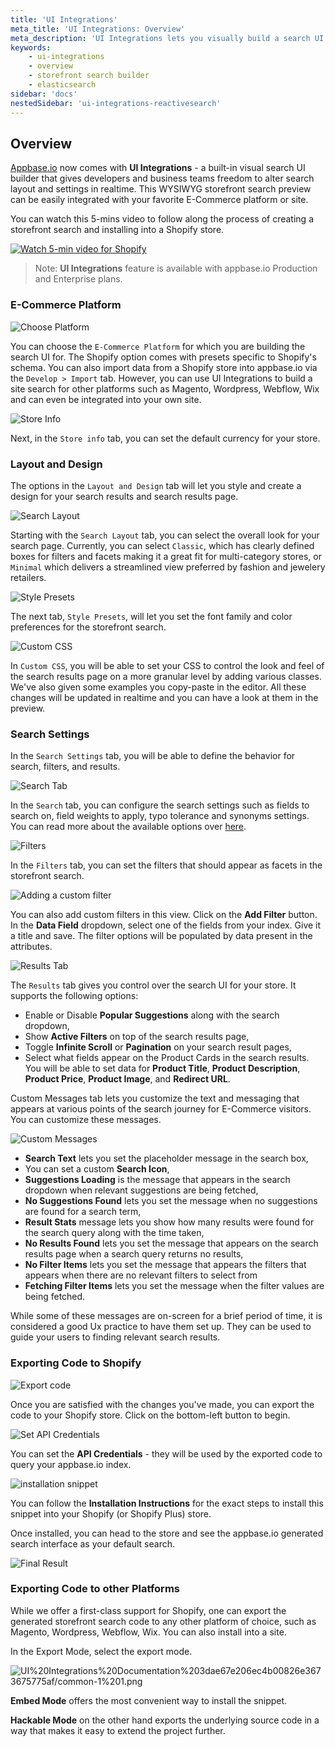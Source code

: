 ```yaml
---
title: 'UI Integrations'
meta_title: 'UI Integrations: Overview'
meta_description: 'UI Integrations lets you visually build a search UI with no-code. The resulting code can be exported to your favorite E-Commerce Platform or your site.'
keywords:
    - ui-integrations
    - overview
    - storefront search builder
    - elasticsearch
sidebar: 'docs'
nestedSidebar: 'ui-integrations-reactivesearch'
---
```


## Overview


[Appbase.io](http://appbase.io) now comes with **UI Integrations** - a built-in visual search UI builder that gives developers and business teams freedom to alter search layout and settings in realtime. This WYSIWYG storefront search preview can be easily integrated with your favorite E-Commerce platform or site.

You can watch this 5-mins video to follow along the process of creating a storefront search and installing into a Shopify store.

[![Watch 5-min video for Shopify](https://i.imgur.com/VMW4pIw.jpg)](https://www.youtube.com/watch?v=5pdcNUha2iA)

> Note: **UI Integrations** feature is available with appbase.io Production and Enterprise plans.


### E-Commerce Platform

![Choose Platform](https://i.imgur.com/tjFux2H.png)

You can choose the `E-Commerce Platform` for which you are building the search UI for. The Shopify option comes with presets specific to Shopify's schema. You can also import data from a Shopify store into appbase.io via the `Develop > Import` tab. However, you can use UI Integrations to build a site search for other platforms such as Magento, Wordpress, Webflow, Wix and can even be integrated into your own site.

![Store Info](https://i.imgur.com/kh8g8v3.png)

Next, in the `Store info` tab, you can set the default currency for your store.


### Layout and Design

The options in the `Layout and Design` tab will let you style and create a design for your search results and search results page.

![Search Layout](https://i.imgur.com/a20AJwK.png)

Starting with the `Search Layout` tab, you can select the overall look for your search page. Currently, you can select `Classic`, which has clearly defined boxes for filters and facets making it a great fit for multi-category stores, or `Minimal` which delivers a streamlined view preferred by fashion and jewelery retailers.

![Style Presets](https://i.imgur.com/5RGirFh.png)

The next tab, `Style Presets`, will let you set the font family and color preferences for the storefront search.

![Custom CSS](https://i.imgur.com/9HP9iTc.png)

In `Custom CSS`, you will be able to set your CSS to control the look and feel of the search results page on a more granular level by adding various classes. We've also given some examples you copy-paste in the editor. All these changes will be updated in realtime and you can have a look at them in the preview.

### Search Settings

In the `Search Settings` tab, you will be able to define the behavior for search, filters, and results.

![Search Tab](https://i.imgur.com/gzwNLhy.png)

In the `Search` tab, you can configure the search settings such as fields to search on, field weights to apply, typo tolerance and synonyms settings. You can read more about the available options over [here](/docs/search/relevancy/#search-settings).

![Filters](https://i.imgur.com/Q8zhrsA.png)

In the `Filters` tab, you can set the filters that should appear as facets in the storefront search.

![Adding a custom filter](https://i.imgur.com/mhfwjGc.png)

You can also add custom filters in this view. Click on the **Add Filter** button. In the **Data Field** dropdown, select one of the fields from your index. Give it a title and save. The filter options will be populated by data present in the attributes.

![Results Tab](https://i.imgur.com/BRIaOor.png)

The `Results` tab gives you control over the search UI for your store. It supports the following options:

- Enable or Disable **Popular Suggestions** along with the search dropdown,
- Show **Active Filters** on top of the search results page,
- Toggle **Infinite Scroll** or **Pagination** on your search result pages,
- Select what fields appear on the Product Cards in the search results. You will be able to set data for **Product Title**, **Product Description**, **Product Price**, **Product Image**, and **Redirect URL**.



Custom Messages tab lets you customize the text and messaging that appears at various points of the search journey for E-Commerce visitors. You can customize these messages.

![Custom Messages](https://i.imgur.com/vgw0Yii.png)

- **Search Text** lets you set the placeholder message in the search box,
- You can set a custom **Search Icon**,
- **Suggestions Loading** is the message that appears in the search dropdown when relevant suggestions are being fetched,
- **No Suggestions Found** lets you set the message when no suggestions are found for a search term,
- **Result Stats** message lets you show how many results were found for the search query along with the time taken,
- **No Results Found** lets you set the message that appears on the search results page when a search query returns no results,
- **No Filter Items** lets you set the message that appears the filters that appears when there are no relevant filters to select from
- **Fetching Filter Items** lets you set the message when the filter values are being fetched.

While some of these messages are on-screen for a brief period of time, it is considered a good Ux practice to have them set up. They can be used to guide your users to finding relevant search results.


### Exporting Code to Shopify

![Export code](https://i.imgur.com/kfNSBky.png)

Once you are satisfied with the changes you've made, you can export the code to your Shopify store. Click on the bottom-left button to begin.

![Set API Credentials](https://i.imgur.com/xg7t1Zq.png)

You can set the **API Credentials** - they will be used by the exported code to query your appbase.io index.

![installation snippet](https://i.imgur.com/SWhRnSr.png)

You can follow the **Installation Instructions** for the exact steps to install this snippet into your Shopify (or Shopify Plus) store.

Once installed, you can head to the store and see the appbase.io generated search interface as your default search.

![Final Result](https://i.imgur.com/rG6VNpv.png)


### Exporting Code to other Platforms

While we offer a first-class support for Shopify, one can export the generated storefront search code to any other platform of choice, such as Magento, Wordpress, Webflow, Wix. You can also install into a site.

In the Export Mode, select the export mode.

![UI%20Integrations%20Documentation%203dae67e206ec4b00826e3673675775af/common-1%201.png](https://i.imgur.com/R2UEryc.png)

**Embed Mode** offers the most convenient way to install the snippet.

**Hackable Mode** on the other hand exports the underlying source code in a way that makes it easy to extend the project further.
